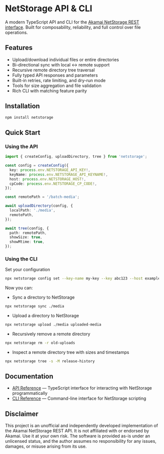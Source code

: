 # NetStorage API & CLI

A modern TypeScript API and CLI for the [Akamai NetStorage REST interface](https://techdocs.akamai.com/netstorage-usage/reference/api). Built for composability, reliability, and full control over file operations.

## Features

- Upload/download individual files or entire directories
- Bi-directional sync with local ↔ remote support
- Recursive remote directory tree traversal
- Fully typed API responses and parameters
- Built-in retries, rate limiting, and dry-run mode
- Tools for size aggregation and file validation
- Rich CLI with matching feature parity

## Installation

```bash
npm install netstorage
```

## Quick Start

### Using the API

```ts
import { createConfig, uploadDirectory, tree } from 'netstorage';

const config = createConfig({
  key: process.env.NETSTORAGE_API_KEY!,
  keyName: process.env.NETSTORAGE_API_KEYNAME!,
  host: process.env.NETSTORAGE_HOST!,
  cpCode: process.env.NETSTORAGE_CP_CODE!,
});

const remotePath = '/batch-media';

await uploadDirectory(config, {
  localPath: './media',
  remotePath,
});

await tree(config, {
  path: remotePath,
  showSize: true,
  showMtime: true,
});
```

### Using the CLI

Set your configuration

```bash
npx netstorage config set --key-name my-key --key abc123 --host example-nsu.akamaihd.net3 --cp-code 123
```

Now you can:

- Sync a directory to NetStorage

```bash
npx netstorage sync ./media
```

- Upload a directory to NetStorage

```bash
npx netstorage upload ./media uploaded-media
```

- Recursively remove a remote directory

```bash
npx netstorage rm -r old-uploads
```

- Inspect a remote directory tree with sizes and timestamps

```bash
npx netstorage tree -s -M release-history
```

## Documentation

- [API Reference](https://github.com/HeavyMedl/netstorage/blob/main/docs/API.md) — TypeScript interface for interacting with NetStorage programmatically
- [CLI Reference](https://github.com/HeavyMedl/netstorage/blob/main/docs/CLI.md) — Command-line interface for NetStorage scripting

## Disclaimer

This project is an unofficial and independently developed implementation of the Akamai NetStorage REST API. It is not affiliated with or endorsed by Akamai. Use it at your own risk. The software is provided as-is under an unlicensed status, and the author assumes no responsibility for any issues, damages, or misuse arising from its use.
